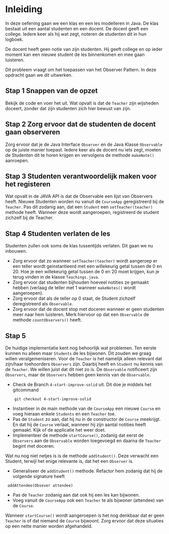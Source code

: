 # Inleiding

In deze oefening gaan we een klas en een les modelleren in Java. De klas bestaat uit een aantal studenten en een 
docent. De docent geeft een college. Iedere keer als hij wat zegt, noteren de studenten dit in hun logboek.

De docent heeft geen notie van zijn studenten. Hij geeft college en op ieder moment kan een nieuwe student de les 
binnenkomen en mee gaan luisteren.

Dit probleem vraagt om het toepassen van het Observer Pattern. In deze opdracht gaan we dit uitwerken.

## Stap 1 Snappen van de opzet
Bekijk de code en voer het uit. Wat opvalt is dat de `Teacher` zijn wijsheden doceert, zonder dat zijn studenten 
zich hier bewust van zijn.

## Stap 2 Zorg ervoor dat de studenten de docent gaan observeren
Zorg ervoor dat je de Java Interface `Observer` en de Java Klasse `Observable` op de juiste manier toepast. Iedere 
keer als de docent nu iets zegt, moeten de Studenten dit te horen krijgen en vervolgens de methode `makeNote()` 
aanroepen.

## Stap 3 Studenten verantwoordelijk maken voor het registeren 
Wat opvalt in de JAVA API is dat de Observable een lijst van Observers heeft. Nieuwe Studenten worden nu vanuit de 
`CourseApp` geregistreerd bij de `Teacher`. Pas dit zodanig aan, dat een `Student` een `setTeacher(teacher)` 
methode heeft. Wanneer deze wordt aangeroepen, registreerd de student zichzelf bij de Teacher.

## Stap 4 Studenten verlaten de les
Studenten zullen ook soms de klas tussentijds verlaten. Dit gaan we nu inbouwen.

* Zorg ervoor dat zo wanneer `setTeacher(teacher)` wordt aangeroep er een teller wordt geinstantieerd met een 
willekeurig getal tussen de 0 en 20. Hoe je een willekeurig getal tussen de 0 en 20 moet krijgen, kun je terug vinden 
in de klasse `Teachings.java`.
* Zorg ervoor dat studenten bijhouden hoeveel notities ze gemaakt hebben (verlaag de teller met 1 wanneer `makeNotes()` wordt aangeroepen).
* Zorg ervoor dat als de teller op 0 staat, de Student zichzelf deregistreerd als `Observable`.
* Zorg ervoor dat de docent stop met doceren wanneer er geen studenten meer naar hem luisteren. Merk hiervoor op dat een `Observable` de methode `countObservers()` heeft.

## Stap 5
De huidige implementatie kent nog behoorlijk wat problemen. Ten eerste kunnen nu alleen maar `Students` de les bijwonen. Dit zouden we graag willen veralgemeniseren. Voor de `Teacher` is het namelijk alleen relevant dat zijn/haar toehoorders `Observers` zijn. Daarbij heeft en `Student` nu kennis van de `Teacher`. We willen juist dat dit niet zo is. De `Observable` notificeert zijn `Observers`, maar de `Observers` hebben geen kennis van de `Observable`.
* Check de Branch `4-start-improve-solid` uit. Dit doe je middels het gitcommand
```
    git checkout 4-start-improve-solid
```
* Instantieer in de main methode van de `CourseApp` een nieuwe `Course` en voeg hieraan enkele `Students`
en een `Teacher` toe.
* Pas de `Student` zo aan, dat hij nu in de constructor de `Course` meekrijgt. En dat hij de `Course` verlaat, wanneer hij zijn aantal notities heeft gemaakt. Kijk of de applicatie het weer doet.
* Implementeer de methode `startCourse()`, zodanig dat eerst de `Observers` aan de `Observable` worden toegevoegd en daarna de `Teacher` begint met doceren.

Wat nu nog niet netjes is is de methode `addStudent()`. Deze verwacht een Student, terwijl het enige relevante is, dat het een `Observer` is. 

* Generaliseer de `addStudent()` methode. Refactor hem zodanig dat hij de volgende signature heeft

```
 addAttendee(Obsever attendee)
```

* Pas de `Teacher` zodanig aan dat ook hij een les kan bijwonen. 
* Voeg vanuit de `CourseApp` ook een `Teacher` te als bijwoner (attendee) van de `Course`.

Wanneer `startCourse()` wordt aangeroepen is het nog denkbaar dat er geen  `Teacher` is of dat niemand de 
 `Course` bijwoont.  Zorg ervoor dat deze situaties op een nette manier worden afgehandeld.



